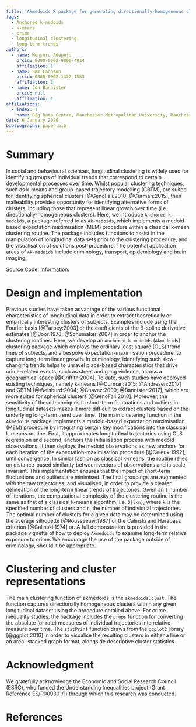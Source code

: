```yaml
---
title: 'Akmedoids R package for generating directionally-homogeneous clusters of longitudinal data sets'
tags:
  - Anchored k-medoids
  - k-means
  - crime
  - longitudinal clustering
  - long-term trends
authors:
  - name: Monsuru Adepeju
    orcid: 0000-0002-9006-4934
    affiliation: 1
  - name: Sam Langton
    orcid: 0000-0002-1322-1553
    affiliation: 1
  - name: Jon Bannister
    orcid: null
    affiliation: 1
affiliations:
  - index: 1
    name: Big Data Centre, Manchester Metropolitan University, Manchester, M15 6BH
date: 6 January 2020
bibliography: paper.bib
---
```


# Summary
In social and behavioural sciences, longitudinal clustering is widely used for identifying groups of individual trends that correspond to certain developmental processes over time. Whilst popular clustering techniques, such as k-means and group-based trajectory modelling (GBTM), are suited for identifying spherical clusters [@GenoFali:2010; @Curman:2015],  their malleability provides opportunity for identifying alternative forms of clusters, including those that represent linear growth over time (i.e. directionally-homogeneous clusters). Here, we introduce `Anchored k-medoids`, a package referred to as `Ak-medoids`, which implements a medoid-based expectation maximisation (MEM) procedure within a classical k-mean clustering routine.  The package includes functions to assist in the manipulation of longitudinal data sets prior to the clustering procedure, and the visualisation of solutions post-procedure. The potential application areas of `Ak-medoids` include criminology, transport, epidemiology and brain imaging.

[Source Code:](https://github.com/MAnalytics/akmedoids)
[Information:](https://cran.r-project.org/web/akmedoids/index.html)

# Design and implementation
Previous studies have taken advantage of the various functional characteristics of longitudinal data in order to extract theoretically or empirically interesting clusters of subjects. Examples include using the Fourier basis [@Tarpey:2003] or the coefficients of the B-spline derivative estimates [@Boor:1978; @Schumaker:2007] in order to anchor the clustering routines. Here, we develop an `Anchored k-medoids` (`Akmedoids`) clustering package which employs the ordinary least square (OLS) trend lines of subjects, and a bespoke expectation-maximisation procedure, to capture long-term linear growth. In criminology, identifying such slow-changing trends helps to unravel place-based characteristics that drive crime-related events, such as street and gang violence, across a geographical space [@Griffith:2004]. To date, such studies have deployed existing techniques, namely k-means [@Curman:2015; @Andresen:2017] and GBTM [@Weisburd:2004; @Chavez:2009; @Bannister:2017], which are more suited for spherical clusters [@GenoFali:2010]. Moreover, the sensitivity of these techniques to short-term fluctuations and outliers in longitudinal datasets makes it more difficult to extract clusters based on the underlying long-term trend over time. 
The main clustering function in the `Akmedoids` package  implements a medoid-based expectation maximisation (MEM) procedure by integrating certain key modifications into the classical k-means routine. First, it approximates longitudinal trajectories using OLS regression and second, anchors the initialisation process with medoid observations. It then deploys the medoid observations as new anchors for each iteration of the expectation-maximisation procedure [@Celeux:1992], until convergence. In similar fashion as classical k-means, the routine relies on distance-based similarity between vectors of observations and is scale invariant. This implementation ensures that the impact of short-term fluctuations and outliers are minimised. The final groupings are augmented with the raw trajectories, and visualised, in order to provide a clearer delineation of the long-term linear trends of trajectories. Given an `l` number of iterations, the computational complexity of the clustering routine is the same as that of a classical k-means algorithm, i.e. `O(lkn)`, where `k` is the specified number of clusters and `n`, the number of individual trajectories. The optimal number of clusters for a given data may be determined using the average silhouette [@Rousseeuw:1987] or the Calinski and Harabasz criterion [@Calinski:1974] or. A full demonstration is provided in the package vignette of how to deploy `Akmedoids` to examine long-term relative exposure to crime. We encourage the use of the package outside of criminology, should it be appropriate.
# Clustering and cluster representations
The main clustering function of akmedoids is the `akmedoids.clust`. The function captures directionally homogeneous clusters within any given longitudinal dataset using the procedure detailed above. For crime inequality studies, the package includes the `props` function for converting the absolute (or rate) measures of individual trajectories into relative measure over time. The `statPrint` function draws from the `ggplot2` library [@ggplot:2016] in order to visualise the resulting clusters in either a line or an areal-stacked graph format, alongside descriptive cluster statistics.

# Acknowledgment
We gratefully acknowledge the Economic and Social Research Council (ESRC), who funded the Understanding Inequalities project (Grant Reference ES/P009301/1) through which this research was conducted.

# References

